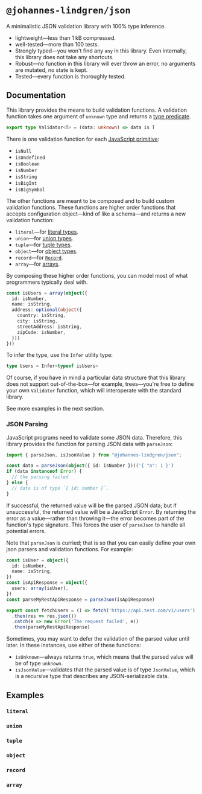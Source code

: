 # `@johannes-lindgren/json`

A minimalistic JSON validation library with 100% type inference.

- lightweight—less than 1 kB compressed.
- well-tested—more than 100 tests.
- Strongly typed—you won't find any `any` in this library. Even internally, this library does not take any shortcuts.
- Robust—no function in this library will ever throw an error, no arguments are mutated, no state is kept.
- Tested—every function is thoroughly tested.

## Documentation

This library provides the means to build validation functions. A validation function takes one argument of `unknown` type and returns a [type predicate](https://www.typescriptlang.org/docs/handbook/advanced-types.html#using-type-predicates).

```ts
export type Validator<T> = (data: unknown) => data is T
```

There is one validation function for each [JavaScript primitive](https://developer.mozilla.org/en-US/docs/Glossary/Primitive):

- `isNull`
- `isUndefined`
- `isBoolean`
- `isNumber`
- `isString`
- `isBigInt`
- `isBigSymbol`

The other functions are meant to be composed and to build custom validation functions. These functions are higher order functions that accepts configuration object—kind of like a schema—and returns a new validation function:

- `literal`—for [literal types](https://www.typescriptlang.org/docs/handbook/2/everyday-types.html#literal-types).
- `union`—for [union types](https://www.typescriptlang.org/docs/handbook/2/everyday-types.html#union-types).
- `tuple`—for [tuple types](https://www.typescriptlang.org/docs/handbook/2/objects.html#tuple-types).
- `object`—for [object types](https://www.typescriptlang.org/docs/handbook/2/objects.html).
- `record`—for [`Record`](https://www.typescriptlang.org/docs/handbook/utility-types.html#recordkeys-type).
- `array`—for [arrays](https://www.typescriptlang.org/docs/handbook/2/everyday-types.html#arrays).

By composing these higher order functions, you can model most of what programmers typically deal with.

```ts
const isUsers = array(object({
  id: isNumber,
  name: isString,
  address: optional(object({
    country: isString,
    city: isString,
    streetAddress: isString,
    zipCode: isNumber,
  }))
}))
```

To infer the type, use the `Infer` utility type:

```ts
type Users = Infer<typeof isUsers>
```

Of course, if you have in mind a particular data structure that this library does not support out-of-the-box—for example, trees—you're free to define your own `Validator` function, which will interoperate with the standard library.

See more examples in the next section.

### JSON Parsing

JavaScript programs need to validate some JSON data. Therefore, this library provides the function for parsing JSON data with `parseJson`:

```ts
import { parseJson, isJsonValue } from "@johannes-lindgren/json";

const data = parseJson(object({ id: isNumber }))('{ "a": 1 }')
if (data instanceof Error) {
  // the parsing failed
} else {
  // data is of type `{ id: number }`.
}
```

If successful, the returned value will be the parsed JSON data; but if unsuccessful, the returned value will be a JavaScript `Error`. By returning the error as a value—rather than throwing it—the error becomes part of the function's type signature. This forces the user of `parseJson` to handle all potential errors. 

Note that `parseJson` is curried; that is so that you can easily define your own json parsers and validation functions. For example:

```ts
const isUser = object({
  id: isNumber,
  name: isString,
})
const isApiResponse = object({
  users: array(isUser),
})
const parseMyRestApiResponse = parseJson(isApiResponse)

export const fetchUsers = () => fetch('https://api.test.com/v1/users')
  .then(res => res.json())
  .catch(e => new Error('The request failed', e))
  .then(parseMyRestApiResponse)
```

Sometimes, you may want to defer the validation of the parsed value until later. In these instances, use either of these functions:

- `isUnknown`—always returns `true`, which means that the parsed value will be of type `unknown`.
- `isJsonValue`—validates that the parsed value is of type `JsonValue`, which is a recursive type that describes any JSON-serializable data.

## Examples

### `literal`
### `union`
### `tuple`
### `object`
### `record`
### `array`